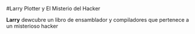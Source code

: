 #Larry Plotter y El Misterio del Hacker

**Larry** dewcubre un libro de ensamblador y compiladores que pertenece a un misterioso hacker
